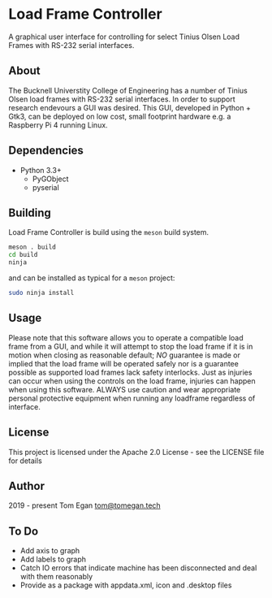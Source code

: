 # Load Frame Controller
A graphical user interface for controlling for select Tinius Olsen Load Frames with RS-232 serial interfaces.

## About
The Bucknell Universtity College of Engineering has a number of Tinius Olsen load frames with RS-232 serial interfaces. In order to support research endevours a GUI was desired. This GUI, developed in Python + Gtk3, can be deployed on low cost, small footprint hardware e.g. a Raspberry Pi 4 running Linux.

## Dependencies

- Python 3.3+
	- PyGObject
	- pyserial

## Building
Load Frame Controller is build using the `meson` build system.

```sh
meson . build
cd build
ninja
```

and can be installed as typical for a `meson` project:

```sh
sudo ninja install
```

## Usage

Please note that this software allows you to operate a compatible load frame from a GUI, and while it will attempt to stop the load frame if it is in motion when closing as reasonable default; *NO* guarantee is made or implied that the load frame will be operated safely nor is a guarantee possible as supported load frames lack safety interlocks. Just as injuries can occur when using the controls on the load frame, injuries can happen when using this software. ALWAYS use caution and wear appropriate personal protective equipment when running any loadframe regardless of interface. 

## License
This project is licensed under the Apache 2.0 License - see the LICENSE file for details

## Author
2019 - present Tom Egan tom@tomegan.tech

## To Do

- Add axis to graph
- Add labels to graph
- Catch IO errors that indicate machine has been disconnected and deal with them reasonably
- Provide as a package with appdata.xml, icon and .desktop files
